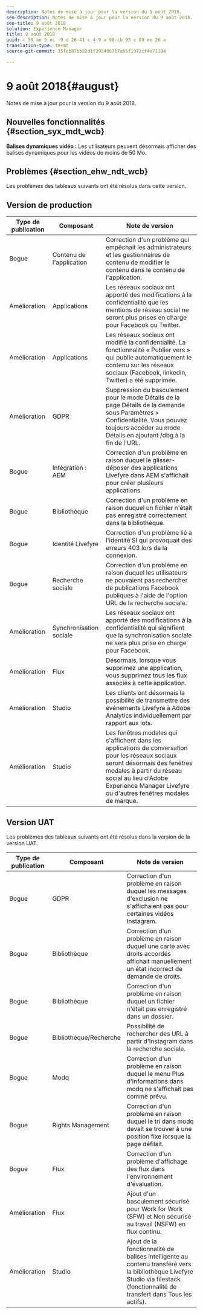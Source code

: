 ```yaml
---
description: Notes de mise à jour pour la version du 9 août 2018.
seo-description: Notes de mise à jour pour la version du 9 août 2018.
seo-title: 9 août 2018
solution: Experience Manager
title: 9 août 2018
uuid: c 59 ae 5 ec -9 d 26-41 c 4-9 a 98-cb 95 c 89 ee 26 a
translation-type: tm+mt
source-git-commit: 35feb87bb82d1f298496717a65f1972cf4e71104

---
```



# 9 août 2018{#august}

Notes de mise à jour pour la version du 9 août 2018.

## Nouvelles fonctionnalités {#section_syx_mdt_wcb}

**Balises dynamiques vidéo :** Les utilisateurs peuvent désormais afficher des balises dynamiques pour les vidéos de moins de 50 Mo.

## Problèmes {#section_ehw_ndt_wcb}

Les problèmes des tableaux suivants ont été résolus dans cette version.

## Version de production

| **Type de publication** | **Composant** | **Note de version** |
|---|---|---|
| Bogue | Contenu de l&#39;application | Correction d&#39;un problème qui empêchait les administrateurs et les gestionnaires de contenu de modifier le contenu dans le contenu de l&#39;application. |
| Amélioration | Applications | Les réseaux sociaux ont apporté des modifications à la confidentialité que les mentions de réseau social ne seront plus prises en charge pour Facebook ou Twitter. |
| Amélioration | Applications | Les réseaux sociaux ont modifié la confidentialité. La fonctionnalité « Publier vers » qui publie automatiquement le contenu sur les réseaux sociaux (Facebook, linkedin, Twitter) a été supprimée. |
| Amélioration | GDPR | Suppression du basculement pour le mode Détails de la page Détails de la demande sous Paramètres &gt; Confidentialité. Vous pouvez toujours accéder au mode Détails en ajoutant /dbg à la fin de l&#39;URL. |
| Bogue | Intégration : AEM | Correction d&#39;un problème en raison duquel le glisser-déposer des applications Livefyre dans AEM s&#39;affichait pour créer plusieurs applications. |
| Bogue | Bibliothèque | Correction d&#39;un problème en raison duquel un fichier n&#39;était pas enregistré correctement dans la bibliothèque. |
| Bogue | Identité Livefyre | Correction d&#39;un problème lié à l&#39;identité SI qui provoquait des erreurs 403 lors de la connexion. |
| Bogue | Recherche sociale | Correction d&#39;un problème en raison duquel les utilisateurs ne pouvaient pas rechercher de publications Facebook publiques à l&#39;aide de l&#39;option URL de la recherche sociale. |
| Amélioration | Synchronisation sociale | Les réseaux sociaux ont apporté des modifications à la confidentialité qui signifient que la synchronisation sociale ne sera plus prise en charge pour Facebook. |
| Amélioration | Flux | Désormais, lorsque vous supprimez une application, vous supprimez tous les flux associés à cette application. |
| Amélioration | Studio | Les clients ont désormais la possibilité de transmettre des événements Livefyre à Adobe Analytics individuellement par rapport aux lots. |
| Amélioration | Studio | Les fenêtres modales qui s&#39;affichent dans les applications de conversation pour les réseaux sociaux seront désormais des fenêtres modales à partir du réseau social au lieu d&#39;Adobe Experience Manager Livefyre ou d&#39;autres fenêtres modales de marque. |

## Version UAT

Les problèmes des tableaux suivants ont été résolus dans la version de la version UAT.

| **Type de publication** | **Composant** | **Note de version** |
|---|---|---|
| Bogue | GDPR | Correction d&#39;un problème en raison duquel les messages d&#39;exclusion ne s&#39;affichaient pas pour certaines vidéos Instagram. |
| Bogue | Bibliothèque | Correction d&#39;un problème en raison duquel une carte avec droits accordés affichait manuellement un état incorrect de demande de droits. |
| Bogue | Bibliothèque | Correction d&#39;un problème en raison duquel un fichier n&#39;était pas enregistré dans un dossier. |
| Bogue | Bibliothèque/Recherche | Possibilité de rechercher des URL à partir d&#39;Instagram dans la recherche sociale. |
| Bogue | Modq | Correction d&#39;un problème en raison duquel le menu Plus d&#39;informations dans modq ne s&#39;affichait pas comme prévu. |
| Bogue | Rights Management | Correction d&#39;un problème en raison duquel le tri dans modq devait se trouver à une position fixe lorsque la page défilait. |
| Bogue | Flux | Correction d&#39;un problème d&#39;affichage des flux dans l&#39;environnement d&#39;évaluation. |
| Amélioration | Flux | Ajout d&#39;un basculement sécurisé pour Work for Work (SFW) et Non sécurisé au travail (NSFW) en flux continu. |
| Amélioration | Studio | Ajout de la fonctionnalité de balises intelligente au contenu transféré vers la bibliothèque Livefyre Studio via filestack (fonctionnalité de transfert dans Tous les actifs). |


